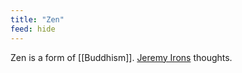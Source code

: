 ```yaml
---
title: "Zen"
feed: hide
---
```


Zen is a form of [[Buddhism]]. [Jeremy Irons](https://www.youtube.com/watch?v=fM7qXaJIAwQ) thoughts. 